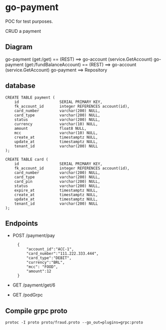 # go-payment

POC for test purposes.

CRUD a payment

## Diagram

go-payment (get:/get) == (REST) ==> go-account (service.GetAccount)
go-payment (get:/fundBalanceAccount) == (REST) ==> go-account (service.GetAccount)
go-payment ==> Repository

## database

    CREATE TABLE payment (
        id                  SERIAL PRIMARY KEY,
        fk_account_id       integer REFERENCES account(id),
        card_number         varchar(200) NULL,
        card_type           varchar(200) NULL,
        status              varchar(200) NULL,
        currency            varchar(10) NULL,   
        amount              float8 NULL,
        mcc                 varchar(10) NULL,
        create_at           timestamptz NULL,
        update_at           timestamptz NULL,
        tenant_id           varchar(200) NULL
    );

    CREATE TABLE card (
        id                  SERIAL PRIMARY KEY,
        fk_account_id       integer REFERENCES account(id),
        card_number         varchar(200) NULL,
        card_type           varchar(200) NULL,
        card_pin            varchar(200) NULL,
        status              varchar(200) NULL,
        expire_at           timestamptz NULL,
        create_at           timestamptz NULL,
        update_at           timestamptz NULL,
        tenant_id           varchar(200) NULL
    );

## Endpoints

+ POST /payment/pay

        {
            "account_id":"ACC-1",
            "card_number":"111.222.333.444",
            "card_type":"DEBIT",
            "currency":"BRL",
            "mcc": "FOOD",
            "amount":12
        }
        
+ GET  /payment/get/6

+ GET  /podGrpc

## Compile grpc proto

    protoc -I proto proto/fraud.proto --go_out=plugins=grpc:proto
